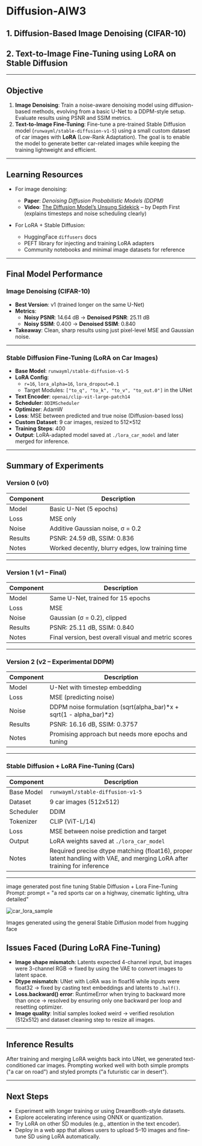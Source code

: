 # Diffusion-AIW3

## 1. Diffusion-Based Image Denoising (CIFAR-10)  
## 2. Text-to-Image Fine-Tuning using LoRA on Stable Diffusion

---

## Objective

1. **Image Denoising**: Train a noise-aware denoising model using diffusion-based methods, evolving from a basic U-Net to a DDPM-style setup. Evaluate results using PSNR and SSIM metrics.
2. **Text-to-Image Fine-Tuning**: Fine-tune a pre-trained Stable Diffusion model (`runwayml/stable-diffusion-v1-5`) using a small custom dataset of car images with **LoRA** (Low-Rank Adaptation). The goal is to enable the model to generate better car-related images while keeping the training lightweight and efficient.

---

## Learning Resources

- For image denoising:  
  - **Paper**: *Denoising Diffusion Probabilistic Models (DDPM)*  
  - **Video**: [The Diffusion Model’s Unsung Sidekick](https://youtu.be/Fk2I6pa6UeA?si=yLBIA5zo1oqtdG8q) – by Depth First (explains timesteps and noise scheduling clearly)

- For LoRA + Stable Diffusion:
  - HuggingFace `diffusers` docs  
  - PEFT library for injecting and training LoRA adapters  
  - Community notebooks and minimal image datasets for reference

---

## Final Model Performance

###  Image Denoising (CIFAR-10)
- **Best Version**: v1 (trained longer on the same U-Net)
- **Metrics**:
  - **Noisy PSNR**: 14.64 dB → **Denoised PSNR**: 25.11 dB
  - **Noisy SSIM**: 0.400 → **Denoised SSIM**: 0.840
- **Takeaway**: Clean, sharp results using just pixel-level MSE and Gaussian noise.

---

### Stable Diffusion Fine-Tuning (LoRA on Car Images)
- **Base Model**: `runwayml/stable-diffusion-v1-5`  
- **LoRA Config**:
  - `r=16`, `lora_alpha=16`, `lora_dropout=0.1`
  - Target Modules: `["to_q", "to_k", "to_v", "to_out.0"]` in the UNet
- **Text Encoder**: `openai/clip-vit-large-patch14`  
- **Scheduler**: `DDIMScheduler`  
- **Optimizer**: AdamW  
- **Loss**: MSE between predicted and true noise (Diffusion-based loss)
- **Custom Dataset**: 9 car images, resized to 512×512  
- **Training Steps**: 400  
- **Output**: LoRA-adapted model saved at `./lora_car_model` and later merged for inference.

---

## Summary of Experiments

### Version 0 (v0)
| Component         | Description                                           |
|------------------|-------------------------------------------------------|
| Model            | Basic U-Net (5 epochs)                                |
| Loss             | MSE only                                              |
| Noise            | Additive Gaussian noise, σ = 0.2                      |
| Results          | PSNR: 24.59 dB, SSIM: 0.836                           |
| Notes            | Worked decently, blurry edges, low training time     |

---

### Version 1 (v1 – Final)
| Component         | Description                                           |
|------------------|-------------------------------------------------------|
| Model            | Same U-Net, trained for 15 epochs                     |
| Loss             | MSE                                                   |
| Noise            | Gaussian (σ = 0.2), clipped                           |
| Results          | PSNR: 25.11 dB, SSIM: 0.840                           |
| Notes            | Final version, best overall visual and metric scores |

---

### Version 2 (v2 – Experimental DDPM)

| Component         | Description                                           |
|------------------|-------------------------------------------------------|
| Model            | U-Net with timestep embedding                         |
| Loss             | MSE (predicting noise)                                |
| Noise            | DDPM noise formulation (sqrt(alpha_bar)*x + sqrt(1 - alpha_bar)*z) |
| Results          | PSNR: 16.16 dB, SSIM: 0.3757                          |
| Notes            | Promising approach but needs more epochs and tuning  |

---

### Stable Diffusion + LoRA Fine-Tuning (Cars)

| Component         | Description                                           |
|------------------|-------------------------------------------------------|
| Base Model        | `runwayml/stable-diffusion-v1-5`                      |
| Dataset           | 9 car images (512x512)                                |
| Scheduler         | DDIM                                                  |
| Tokenizer         | CLIP (ViT-L/14)                                       |
| Loss              | MSE between noise prediction and target               |
| Output            | LoRA weights saved at `./lora_car_model`             |
| Notes             | Required precise dtype matching (float16), proper latent handling with VAE, and merging LoRA after training for inference |

---

image generated post fine tuning Stable Diffusion + Lora Fine-Tuning
Prompt:
prompt = "a red sports car on a highway, cinematic lighting, ultra detailed"

![car_lora_sample](https://github.com/user-attachments/assets/fe550e81-6778-42d5-86bc-e780b4a5b9b1)


Images generated using the general Stable Diffusion model from hugging face 



## Issues Faced (During LoRA Fine-Tuning)

- **Image shape mismatch**: Latents expected 4-channel input, but images were 3-channel RGB → fixed by using the VAE to convert images to latent space.
- **Dtype mismatch**: UNet with LoRA was in float16 while inputs were float32 → fixed by casting text embeddings and latents to `.half()`.
- **Loss.backward() error**: RuntimeError when trying to backward more than once → resolved by ensuring only one backward per loop and resetting optimizer.
- **Image quality**: Initial samples looked weird → verified resolution (512x512) and dataset cleaning step to resize all images.

---

## Inference Results

After training and merging LoRA weights back into UNet, we generated text-conditioned car images. Prompting worked well with both simple prompts ("a car on road") and styled prompts ("a futuristic car in desert").

---

## Next Steps

- Experiment with longer training or using DreamBooth-style datasets.
- Explore accelerating inference using ONNX or quantization.
- Try LoRA on other SD modules (e.g., attention in the text encoder).
- Deploy in a web app that allows users to upload 5–10 images and fine-tune SD using LoRA automatically.
